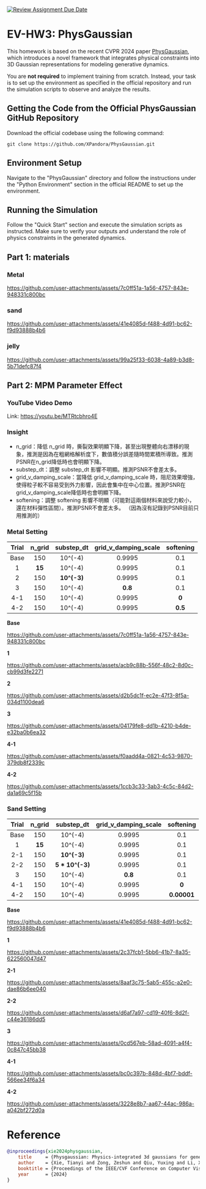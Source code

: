 [![Review Assignment Due Date](https://classroom.github.com/assets/deadline-readme-button-22041afd0340ce965d47ae6ef1cefeee28c7c493a6346c4f15d667ab976d596c.svg)](https://classroom.github.com/a/SdXSjEmH)
# EV-HW3: PhysGaussian

This homework is based on the recent CVPR 2024 paper [PhysGaussian](https://github.com/XPandora/PhysGaussian/tree/main), which introduces a novel framework that integrates physical constraints into 3D Gaussian representations for modeling generative dynamics.

You are **not required** to implement training from scratch. Instead, your task is to set up the environment as specified in the official repository and run the simulation scripts to observe and analyze the results.


## Getting the Code from the Official PhysGaussian GitHub Repository
Download the official codebase using the following command:
```
git clone https://github.com/XPandora/PhysGaussian.git
```


## Environment Setup
Navigate to the "PhysGaussian" directory and follow the instructions under the "Python Environment" section in the official README to set up the environment.


## Running the Simulation
Follow the "Quick Start" section and execute the simulation scripts as instructed. Make sure to verify your outputs and understand the role of physics constraints in the generated dynamics.


## Part 1: materials
### Metal
https://github.com/user-attachments/assets/7c0ff51a-1a56-4757-843e-948331c800bc
### sand
https://github.com/user-attachments/assets/41e4085d-f488-4d91-bc62-f9d93888b4b6
### jelly
https://github.com/user-attachments/assets/99a25f33-6038-4a89-b3d8-5b71defc87f4



## Part 2: MPM Parameter Effect
### YouTube Video Demo
Link: https://youtu.be/MTRtcbhro4E

### Insight
- n_grid：降低 n_grid 時，撕裂效果明顯下降，甚至出現整體向右漂移的現象，推測是因為在粗網格解析度下，數值積分誤差隨時間累積所導致。推測PSNR在n_grid降低時也會明顯下降。
- substep_dt：調整 substep_dt 影響不明顯。推測PSNR不會差太多。
- grid_v_damping_scale：當降低 grid_v_damping_scale 時，阻尼效果增強，使得粒子較不容易受到外力影響，因此會集中在中心位置。推測PSNR在 grid_v_damping_scale降低時也會明顯下降。
- softening：調整 softening 影響不明顯（可能對這兩個材料來說受力較小，還在材料彈性區間）。推測PSNR不會差太多。
（因為沒有記錄到PSNR目前只用推測的）

### Metal Setting
| Trial| n_grid | substep_dt |grid_v_damping_scale | softening |
|:-------:|:-------:|:-------:|:-------:|:-------:|
| Base | 150     | 10^(-4)     |0.9995      |0.1    |
| 1    |**15**   | 10^(-4)     |0.9995      |0.1    |
| 2    |150     | **10^(-3)**     |0.9995      |0.1    |
| 3    |150     | 10^(-4)     |**0.8**      |0.1    |
| 4-1    |150     | 10^(-4)     |0.9995      |**0**    |
| 4-2    |150     | 10^(-4)     |0.9995      |**0.5**    |

**Base**

https://github.com/user-attachments/assets/7c0ff51a-1a56-4757-843e-948331c800bc

**1**

https://github.com/user-attachments/assets/acb9c88b-556f-48c2-8d0c-cb99d3fe2271

**2**

https://github.com/user-attachments/assets/d2b5dc1f-ec2e-47f3-8f5a-034d1100dea6

**3**

https://github.com/user-attachments/assets/04179fe8-dd1b-4210-b4de-e32ba0b6ea32

**4-1**

https://github.com/user-attachments/assets/f0aadd4a-0821-4c53-9870-379db8f2339c

**4-2**

https://github.com/user-attachments/assets/1ccb3c33-3ab3-4c5c-84d2-da1a69c5f15b



### Sand Setting
| Trial| n_grid | substep_dt |grid_v_damping_scale | softening |
|:-------:|:-------:|:-------:|:-------:|:-------:|
| Base | 150     | 10^(-4)     |0.9995      |0.1    |
| 1    |**15**   | 10^(-4)     |0.9995      |0.1    |
| 2-1    |150     | **10^(-3)**     |0.9995      |0.1    |
| 2-2   |150     | **5 * 10^(-3)**     |0.9995      |0.1    |
| 3    |150     | 10^(-4)     |**0.8**      |0.1    |
| 4-1    |150     | 10^(-4)     |0.9995      |**0**    |
| 4-2    |150     | 10^(-4)     |0.9995      |**0.00001**    |


**Base**

https://github.com/user-attachments/assets/41e4085d-f488-4d91-bc62-f9d93888b4b6

**1**

https://github.com/user-attachments/assets/2c37fcb1-5bb6-41b7-8a35-622560047d47

**2-1**

https://github.com/user-attachments/assets/8aaf3c75-5ab5-455c-a2e0-dae86b6ee040

**2-2**

https://github.com/user-attachments/assets/d6af7a97-cd19-40f6-8d2f-c44e36186dd5

**3**

https://github.com/user-attachments/assets/0cd567eb-58ad-4091-a4f4-0c847c45bb38

**4-1**

https://github.com/user-attachments/assets/bc0c397b-848d-4bf7-bddf-566ee34f6a34

**4-2**

https://github.com/user-attachments/assets/3228e8b7-aa67-44ac-986a-a042bf272d0a

# Reference
```bibtex
@inproceedings{xie2024physgaussian,
    title     = {Physgaussian: Physics-integrated 3d gaussians for generative dynamics},
    author    = {Xie, Tianyi and Zong, Zeshun and Qiu, Yuxing and Li, Xuan and Feng, Yutao and Yang, Yin and Jiang, Chenfanfu},
    booktitle = {Proceedings of the IEEE/CVF Conference on Computer Vision and Pattern Recognition},
    year      = {2024}
}
```
